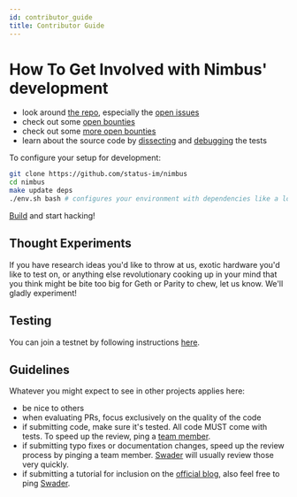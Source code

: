 ```yaml
---
id: contributor_guide
title: Contributor Guide
---
```


# How To Get Involved with Nimbus' development 

- look around [the repo](https://github.com/status-im/nimbus), especially the [open issues](https://github.com/status-im/nimbus/issues)
- check out some [open bounties](https://openbounty.status.im/app#/)
- check out some [more open bounties](https://gitcoin.co/explorer?keywords=nimbus&order_by=-web3_created)
- learn about the source code by [dissecting](https://github.com/status-im/nimbus/tree/master/tests) and [debugging](https://github.com/status-im/nimbus/wiki/Understanding-and-debugging-Nimbus-EVM-JSON-tests) the tests

To configure your setup for development:

```bash
git clone https://github.com/status-im/nimbus
cd nimbus
make update deps
./env.sh bash # configures your environment with dependencies like a locally installed Nim, etc.
```

[Build](/docs/building.html) and start hacking!

## Thought Experiments

If you have research ideas you'd like to throw at us, exotic hardware you'd like to test on, or anything else revolutionary cooking up in your mind that you think might be bite too big for Geth or Parity to chew, let us know. We'll gladly experiment!

## Testing

You can join a testnet by following instructions [here](https://our.status.im/the-nimbus-mvp-testnet-is-here/).

## Guidelines

Whatever you might expect to see in other projects applies here:

- be nice to others
- when evaluating PRs, focus exclusively on the quality of the code
- if submitting code, make sure it's tested. All code MUST come with tests. To speed up the review, ping a [team member](/docs/team).
- if submitting typo fixes or documentation changes, speed up the review process by pinging a team member. [Swader](https://github.com/swader) will usually review those very quickly.
- if submitting a tutorial for inclusion on the [official blog](https://our.status.im/tag/nimbus), also feel free to ping [Swader](https://github.com/swader).